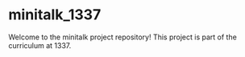 # minitalk_1337
Welcome to the minitalk project repository! This project is part of the curriculum at 1337.

